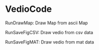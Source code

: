 # VedioCode

RunDrawMap: Draw Map from ascii Map

RunSaveFigCSV: Draw vedio from csv data

RunSaveFigMAT: Draw vedio from mat data
